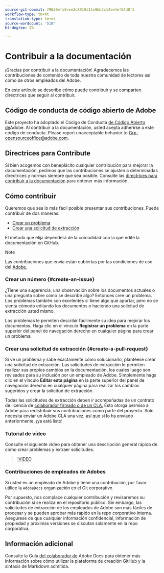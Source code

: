```yaml
---
source-git-commit: 79630efa8cee2c8919d11e9bb3c14ee4ef54d0f3
workflow-type: tm+mt
translation-type: tm+mt
source-wordcount: '518'
ht-degree: 2%

---
```

# Contribuir a la documentación

¡Gracias por contribuir a la documentación! Agradecemos las contribuciones de contenido de toda nuestra comunidad de lectores así como de otros empleados del Adobe.

En este artículo se describe cómo puede contribuir y se comparten directrices que seguir al contribuir.

## Código de conducta de código abierto de Adobe

Este proyecto ha adoptado el Código de Conducta [de Código Abierto de](code-of-conduct.md)Adobe. Al contribuir a la documentación, usted acepta adherirse a este código de conducta. Please report unacceptable behavior to [Grp-opensourceoffice@adobe.com](mailto:Grp-opensourceoffice@adobe.com).

## Directrices para Contribute

Si bien acogemos con beneplácito cualquier contribución para mejorar la documentación, pedimos que las contribuciones se ajusten a determinadas directrices y normas siempre que sea posible. Consulte las [directrices para contribuir a la documentación](guidelines.md) para obtener más información.

## Cómo contribuir

Queremos que sea lo más fácil posible presentar sus contribuciones. Puede contribuir de dos maneras:

* [Crear un problema](#create-an-issue)
* [Crear una solicitud de extracción](#create-a-pull-request)

El método que elija dependerá de la comodidad con la que edite la documentación en GitHub.

>[!NOTE]
>
>Las contribuciones que envía están cubiertas por las condiciones de uso del [Adobe.](https://www.adobe.com/legal/terms.html)

### Crear un número {#create-an-issue}

¿Tiene una sugerencia, una observación sobre los documentos actuales o una pregunta sobre cómo se describe algo? Entonces cree un problema. Los problemas también son excelentes si tiene algo que aportar, pero no se sienta cómodo editando los documentos o haciendo una solicitud de extracción usted mismo.

Los problemas le permiten describir fácilmente su idea para mejorar los documentos. Haga clic en el vínculo **Registrar un problema** en la parte superior del panel de navegación derecho en cualquier página para crear un problema.

### Crear una solicitud de extracción {#create-a-pull-request}

Si ve un problema y sabe exactamente cómo solucionarlo, plantéese crear una solicitud de extracción. Las solicitudes de extracción le permiten realizar sus propios cambios en la documentación, los cuales luego son revisados para su inclusión por un empleado de Adobe. Simplemente haga clic en el vínculo **Editar esta página** en la parte superior del panel de navegación derecho en cualquier página para realizar los cambios sugeridos y crear la solicitud de extracción.

Todas las solicitudes de extracción deben ir acompañadas de un contrato de licencia de [colaborador firmado o de un CLA.](https://opensource.adobe.com/cla.html)  Esto otorga permiso a Adobe para redistribuir sus contribuciones como parte del proyecto. Solo necesita enviar un Adobe CLA una vez, así que si lo ha enviado anteriormente, ¡ya está listo!

### Tutorial de vídeo

Consulte el siguiente vídeo para obtener una descripción general rápida de cómo crear problemas y extraer solicitudes.

>[!VIDEO](https://video.tv.adobe.com/v/27069)

### Contribuciones de empleados de Adobes

Si usted es un empleado de Adobe y tiene una contribución, por favor utilice la `AdobeDocs` organización en el Git corporativo.

Por supuesto, nos complace cualquier contribución y revisaremos su contribución si se realiza en el repositorio público. Sin embargo, las solicitudes de extracción de los empleados de Adobe son más fáciles de procesar y se pueden aprobar más rápido en la repo corporativo interna. Asegúrese de que cualquier información confidencial, información de propiedad y próximas versiones se discutan solamente en la repo corporativa.

## Información adicional

Consulte la Guía [del colaborador de](https://experienceleague.adobe.com/docs/contributor/contributor-guide/introduction.html) Adobe Docs para obtener más información sobre cómo utilizar la plataforma de creación GitHub y la sintaxis de Markdown admitida.
